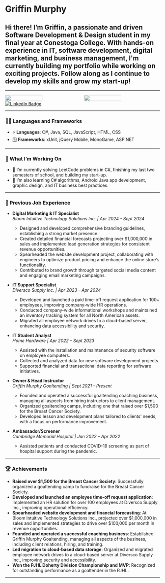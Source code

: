 # Griffin Murphy
## Hi there! I’m Griffin, a passionate and driven Software Development & Design student in my final year at Conestoga College. With hands-on experience in IT, software development, digital marketing, and business management, I'm currently building my portfolio while working on exciting projects. Follow along as I continue to develop my skills and grow my start-up!
***

<div style="display: flex; justify-content: space-between;">
  <img src="https://github-readme-stats.vercel.app/api/top-langs/?username=GMurphy01&layout=compact&v=3" style="width: 49%;" />
  <img src="https://leetcard.jacoblin.cool/GriffMurphy" style="width: 49%;" />
</div>


<div id="badges">
  <a href="www.linkedin.com/in/griffin-p-murphy" target="_blank" rel="noopener noreferrer">
    <img src="https://img.shields.io/badge/LinkedIn-blue?style=for-the-badge&logo=linkedin&logoColor=white" alt="LinkedIn Badge"/>
  </a>
</div>

---

### 👨‍💻 **Languages and Frameworks**
- ⚡ **Languages**: C#, Java, SQL, JavaScript, HTML, CSS  
- 🪟 **Frameworks**: xUnit, jQuery Mobile, MonoGame, ASP.NET  

---

### 🚀 **What I’m Working On**
- 🔭 I’m currently solving LeetCode problems in C#, finishing my last two semesters of school, and building my start-up.  
- 🌱 I’m also learning C# algorithms, Android Java app development, graphic design, and IT business best practices.

---

### 💼 **Previous Job Experience**

- **Digital Marketing & IT Specialist**  
  *Bloom Intuitive Technology Solutions Inc. | Apr 2024 - Sept 2024*  
  - Designed and developed comprehensive branding guidelines, establishing a strong market presence.
  - Created detailed financial forecasts projecting over $1,000,000 in sales and implemented lead generation strategies for consistent revenue opportunities.
  - Spearheaded the website development project, collaborating with engineers to optimize product pricing and enhance the online store's functionality.
  - Contributed to brand growth through targeted social media content and engaging email marketing campaigns.

- **IT Support Specialist**  
  *Diversco Supply Inc. | Apr 2023 – Apr 2024*  
  - Developed and launched a paid time-off request application for 100+ employees, improving company-wide HR operations.
  - Conducted company-wide informational workshops and maintained an inventory tracking system for all North American assets.
  - Migrated all employee network drives to a cloud-based server, enhancing data accessibility and security.

- **IT Student Analyst**  
  *Home Hardware | Apr 2022 – Sept 2023*  
  - Assisted with the installation and maintenance of security software on employee computers.
  - Collected and analyzed data for new software development projects.
  - Supported financial and transactional data reporting for software initiatives.

- **Owner & Head Instructor**  
  *Griffin Murphy Goaltending | Sept 2021 - Present*  
  - Founded and operated a successful goaltending coaching business, managing all aspects from hiring instructors to client management.
  - Organized goaltending camps, including one that raised over $1,500 for the Breast Cancer Society.
  - Developed lesson and development plans tailored to clients' needs, with a focus on performance improvement.

- **Ambassador/Screener**  
  *Cambridge Memorial Hospital | Jan 2022 – Apr 2022*  
  - Assisted patients and conducted COVID-19 screening as part of hospital support during the pandemic.



---

### 🏆 **Achievements**
- **Raised over $1,500 for the Breast Cancer Society**: Successfully organized a goaltending camp to fundraise for the Breast Cancer Society.
- **Developed and launched an employee time-off request application**: Implemented an HR solution for over 100 employees at Diversco Supply Inc., improving operational efficiency.
- **Spearheaded website development and financial forecasting**: At Bloom Intuitive Technology Solutions Inc., projected over $1,000,000 in sales and implemented strategies to drive over $100,000 per month in revenue opportunities.
- **Founded and operated a successful coaching business**: Established Griffin Murphy Goaltending, managing all aspects of the business, including client relations, hiring, and training.
- **Led migration to cloud-based data storage**: Organized and migrated employee network drives to a cloud-based server at Diversco Supply Inc., improving security and accessibility.
- **Won the PJHL Doherty Division Championship and MVP**: Recognized for outstanding performance as a goaltender in the PJHL.
  
---
